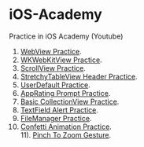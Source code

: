 # iOS-Academy
Practice in iOS Academy (Youtube) 

1) [WebView Practice](https://github.com/ByoungilYoun/iOS-Academy/blob/main/WebViewPractice/WebViewPractice/ViewController.swift).  
2) [WKWebKitView Practice](https://github.com/ByoungilYoun/iOS-Academy/blob/main/WKWebKitViewPractice/WKWebKitViewPractice/WebViewController.swift).  
3) [ScrollView Practice](https://github.com/ByoungilYoun/iOS-Academy/blob/main/ScrollViewPractice/ScrollViewPractice/ViewController.swift).  
4) [StretchyTableView Header Practice](https://github.com/ByoungilYoun/iOS-Academy/tree/main/StretchyTableViewHeader/StretchyTableViewHeader).  
5) [UserDefault Practice](https://github.com/ByoungilYoun/iOS-Academy/blob/main/UserDefaultsPractice/UserDefaultsPractice/ViewController.swift).  
6) [AppRating Prompt Practice](https://github.com/ByoungilYoun/iOS-Academy/blob/main/AppRatingPrompt/AppRatingPrompt/ViewController.swift).  
7) [Basic CollectionView Practice](https://github.com/ByoungilYoun/iOS-Academy/tree/main/BasicCollectionViewPractice/BasicCollectionViewPractice).  
8) [TextField Alert Practice](https://github.com/ByoungilYoun/iOS-Academy/blob/main/FieldsInAlert_Tutorial/FieldsInAlert_Tutorial/ViewController.swift).  
9) [FileManager Practice](https://github.com/ByoungilYoun/iOS-Academy/blob/main/FileManagerTutorial/FileManagerTutorial/ViewController.swift).  
10) [Confetti Animation Practice](https://github.com/ByoungilYoun/iOS-Academy/blob/main/ConfettiAnimationEffectTutorial/ConfettiAnimationEffectTutorial/ViewController.swift).  
11). [Pinch To Zoom Gesture](https://github.com/ByoungilYoun/iOS-Academy/blob/main/PinchToZoomGesture/PinchToZoomGesture/ViewController.swift). 

